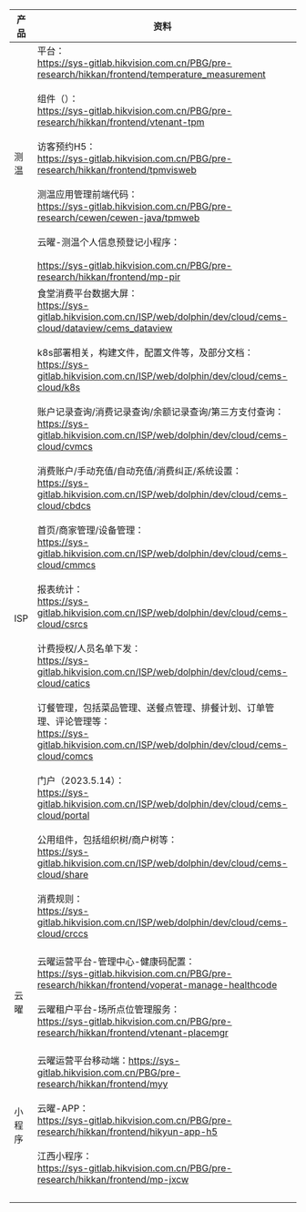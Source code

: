 

| 产品   | 资料                                                         | 备注                         |
| ------ | ------------------------------------------------------------ | ---------------------------- |
| 测温   | 平台：<br />https://sys-gitlab.hikvision.com.cn/PBG/pre-research/hikkan/frontend/temperature_measurement<br /><br />组件（）：<br />https://sys-gitlab.hikvision.com.cn/PBG/pre-research/hikkan/frontend/vtenant-tpm<br /><br />访客预约H5：<br />https://sys-gitlab.hikvision.com.cn/PBG/pre-research/hikkan/frontend/tpmvisweb<br /><br />测温应用管理前端代码：<br />https://sys-gitlab.hikvision.com.cn/PBG/pre-research/cewen/cewen-java/tpmweb<br /><br />云曜-测温个人信息预登记小程序：<br /><br />https://sys-gitlab.hikvision.com.cn/PBG/pre-research/hikkan/frontend/mp-pir | 已下架                       |
| ISP    | 食堂消费平台数据大屏：<br />https://sys-gitlab.hikvision.com.cn/ISP/web/dolphin/dev/cloud/cems-cloud/dataview/cems_dataview<br /><br />k8s部署相关，构建文件，配置文件等，及部分文档：<br />https://sys-gitlab.hikvision.com.cn/ISP/web/dolphin/dev/cloud/cems-cloud/k8s<br /><br />账户记录查询/消费记录查询/余额记录查询/第三方支付查询：<br />https://sys-gitlab.hikvision.com.cn/ISP/web/dolphin/dev/cloud/cems-cloud/cvmcs<br /><br />消费账户/手动充值/自动充值/消费纠正/系统设置：<br />https://sys-gitlab.hikvision.com.cn/ISP/web/dolphin/dev/cloud/cems-cloud/cbdcs<br /><br />首页/商家管理/设备管理：<br />https://sys-gitlab.hikvision.com.cn/ISP/web/dolphin/dev/cloud/cems-cloud/cmmcs<br /><br />报表统计：<br />https://sys-gitlab.hikvision.com.cn/ISP/web/dolphin/dev/cloud/cems-cloud/csrcs<br /><br />计费授权/人员名单下发：<br />https://sys-gitlab.hikvision.com.cn/ISP/web/dolphin/dev/cloud/cems-cloud/catics<br /><br />订餐管理，包括菜品管理、送餐点管理、排餐计划、订单管理、评论管理等：<br />https://sys-gitlab.hikvision.com.cn/ISP/web/dolphin/dev/cloud/cems-cloud/comcs<br /><br />门户（2023.5.14）：<br />https://sys-gitlab.hikvision.com.cn/ISP/web/dolphin/dev/cloud/cems-cloud/portal<br /><br />公用组件，包括组织树/商户树等：<br />https://sys-gitlab.hikvision.com.cn/ISP/web/dolphin/dev/cloud/cems-cloud/share<br /><br />消费规则：<br />https://sys-gitlab.hikvision.com.cn/ISP/web/dolphin/dev/cloud/cems-cloud/crccs<br /><br /> | 已暂停迭代<br /><br />维护中 |
| 云曜   | 云曜运营平台-管理中心-健康码配置：<br />https://sys-gitlab.hikvision.com.cn/PBG/pre-research/hikkan/frontend/voperat-manage-healthcode<br /><br />云曜租户平台-场所点位管理服务：<br />https://sys-gitlab.hikvision.com.cn/PBG/pre-research/hikkan/frontend/vtenant-placemgr<br /><br /> | 维护中                       |
| 小程序 | 云曜运营平台移动端：https://sys-gitlab.hikvision.com.cn/PBG/pre-research/hikkan/frontend/myy<br /><br />云曜-APP：<br />https://sys-gitlab.hikvision.com.cn/PBG/pre-research/hikkan/frontend/hikyun-app-h5<br /><br />江西小程序：<br />https://sys-gitlab.hikvision.com.cn/PBG/pre-research/hikkan/frontend/mp-jxcw<br /><br /> |                              |
|        |                                                              |                              |

